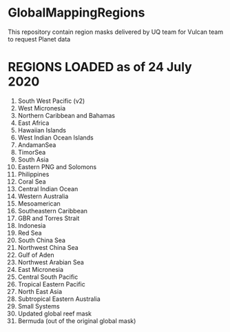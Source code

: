 # GlobalMappingRegions


This repository contain region masks delivered by UQ team for Vulcan team to request Planet data



# REGIONS LOADED as of 24 July 2020
1. South West Pacific (v2)
2. West Micronesia
3. Northern Caribbean and Bahamas
4. East Africa
5. Hawaiian Islands
6. West Indian Ocean Islands
7. AndamanSea
8. TimorSea
9. South Asia
10. Eastern PNG and Solomons
11. Philippines
12. Coral Sea
13. Central Indian Ocean
14. Western Australia
15. Mesoamerican
16. Southeastern Caribbean
17. GBR and Torres Strait
18. Indonesia
19. Red Sea
20. South China Sea
21. Northwest China Sea
22. Gulf of Aden
23. Northwest Arabian Sea
24. East Micronesia
25. Central South Pacific
26. Tropical Eastern Pacific
27. North East Asia
28. Subtropical Eastern Australia
29. Small Systems
30. Updated global reef mask
31. Bermuda (out of the original global mask)
